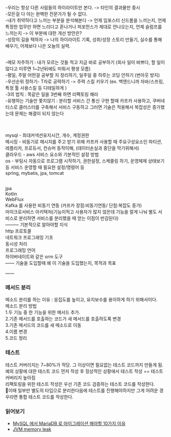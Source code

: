 



-우리는 항상 다른 사람들의 하이라이트만 본다. -> 타인의 결과물만 중시<br>
-모든걸 다 아는 완벽한 전문가가 될 수 없다. <br>
-내가 취약하다고 느끼는 부분을 분석해본다 -> 언제 임포스터 신드롬을 느끼는지, 언제 특정한 업무만 하면 느리다고 혼나거나 퍼포먼스가 제대로 안나오는지, 언제 슬럼프를 느끼는지 -> 이 부분에 대한 개선 방안은? <br>
-성장의 길을 택하자 -> 나의 하이라이트 기록, 성취/성장 스토리 만들기, 실수를 통해 배우기, 어제보다 나은 오늘의 실력.<br>
<br>

-메모 자주하기 : 내가 모르는 것들 적고 지금 바로 공부하기 (회사 일이 바쁘다, 할 일이 많다고 미루면 1~2년뒤에도 미뤄서 평생 모름) <br>
-평일, 주말 어떤걸 공부할 지 정리하기, 일주일 중 하루는 코딩 안하기 (번아웃 방지) <br>
-우선순위 정하기- T자로 공략하기 -> 주력 스킬 키우기 (ex. 백엔드니까 자바/스프링, 특정 툴 사용스킬 등 디테일하게 )<br>
-3의 법칙 : 똑같은 일을 3번째 하면 리팩토링 해라<br>
-유행하는 기술만 쫓지않기 : 분리할 서비스 간 통신 구현 할때 카프카 사용하고, 쿠버네티스로 클러스터를 구축해서 서비스 구동하고 그러면 기술은 적용해서 복잡성은 증가했는데 문제는 해결이 되지 않는다

<br>

<br>
mysql - 최대커넥션유지시간, 개수, 계정권한<br>
메시징 - 비동기로 메시지를 주고 받기 위해 카프카 사용할 때 주요구성요소인 파티션, 레플리카, 프로듀서, 컨슈머 동작이해, (데이터손실과 중단을 막기위해서)<br>
클라우드 - aws 서비스 요소와 기본적인 설정 방법<br>
os - 부팅시 자동으로 프로그램 시작하기, 권한설정, 스케줄링 하기, 운영체제 상태보기 등 서비스 운영할 때 필요한 설정/명령어 등<br>
spring, mybatis, jpa, tomcat <br>
<br>


jpa <br>
Kotlin<br>
WebFlux<br>
Kafka 를 사용한 비동기 연동 (카프카 장점:비동기연동/ 단점:복잡도 증가)<br>
마이크로서비스 아키텍처(기능이적고 사용자가 많지 않은데 기능을 잘게 나눠 별도 서비스로 분리하면 서비스를 분리했을 때 얻는 이점이 반감된다)<br>
———
기본적으로 알아야할 지식<br>
http 프로토콜 <br>
네트워크 프로그래밍 기초<br>
동시성 처리<br>
프로그래밍 언어<br>
하이버네이트와 같은 orm 도구<br>
——
기술을 도입할때 왜 이 기술을 도입했는지, 목적과 목표<br>

——

### 메서드 분리<br>
메소드 분리를 하는 이유 : 응집도를 높이고, 유지보수를 용이하게 하기 위해서이다. <br>
메소드 분리 방법 <br>
1.두 기능 중 한 기능을 위한 메서드 추가. <br>
2.기존 메서드를 호출하는 코드가 새 메서드를 호출하도록 변경<br>
3.기존 메서드의 코드를 새 메소드로 이동<br>
4.이름 변경 <br>
5.코드 정리 <br>

### 테스트
테스트 커버리지는 7~80%가 적당. 그 이상이면 필요없는 테스트 코드까지 만들게 됨.<br>
예외 상황에 대한 테스트 코드 먼저 작성 후 정상적인 상황에서 테스트 작성 == 테스트 커버리지 높아짐 <br>
리팩토링을 위한 테스트 작성은 우선 기존 코드 검증하는 테스트 코드를 작성한다. <br>
이때 일부만 별도의 타입으로 분리한다음에 테스트를 진행해야하지만 그게 어려운 경우라면 통합 테스트 코드를 작성한다. <br>

### 읽어보기
- [MySQL 에서 MariaDB 로 마이그레이션 해야할 10가지 이유](https://xdhyix.wordpress.com/2016/03/24/mysql-%EC%97%90%EC%84%9C-mariadb-%EB%A1%9C-%EB%A7%88%EC%9D%B4%EA%B7%B8%EB%A0%88%EC%9D%B4%EC%85%98-%ED%95%B4%EC%95%BC%ED%95%A0-10%EA%B0%80%EC%A7%80-%EC%9D%B4%EC%9C%A0/)
- [JVM memory leak](https://techblog.woowahan.com/2628/)


